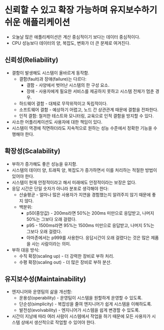# 신뢰할 수 있고 확장 가능하며 유지보수하기 쉬운 애플리케이션

* 오늘날 많은 애플리케이션은 계산 중심적이기 보다는 데이터 중심적이다.
* CPU 성능보다 데이터의 양, 복잡도, 변화가 더 큰 문제로 여겨진다.

## 신뢰성(Reliability)

* 결함이 발생해도 시스템이 올바르게 동작함. 
  * 결함(fault)과 장애(failure)는 다르다:
    * 결함 - 사양에서 벗어난 시스템의 한 구성 요소.
    * 장애 - 사용자에게 필요한 서비스를 제공하지 못하고 시스템 전체가 멈춘 경우.
  * 하드웨어 결함 - 대체로 무작위적이고 독립적이다.
  * 소프트웨어 결함 - 예상하기 어렵고, 노드 간 상관관계 때문에 결함을 전파한다.
  * 인적 결함: 철저한 테스트와 모니터링, 교육으로 인적 결함을 방지할 수 있다.
* 사소한 어플리케이션도 사용자에 대한 책임이 있다.
* 시스템이 역경에 직면하더라도 지속적으로 원하는 성능 수준에서 정확한 기능을 수행해야 한다.

## 확장성(Scalability)

* 부하가 증가해도 좋은 성능을 유지함. 
* 시스템의 데이터 양, 트래픽 양, 복잡도가 증가하면서 이를 처리하는 적절한 방법이 있어야 한다.
* 시스템이 현재 안정적이라고 해서 미래에도 안정적이라는 보장은 없다.
* 응답 시간은 단일 숫자가 아니라 분포로 생각해야 한다:
  * 산술평균 - 얼마나 많은 사용자가 지연을 경험했는지 알려주지 않기 때문에 좋지 않다.
  * 백분위:
    * p50(중앙값) - 200ms라면 50%는 200ms 미만으로 응답받고, 나머지 50%는 그보다 오래 걸렸다.
    * p95 - 1500ms라면 95%는 1500ms 미만으로 응답받고, 나머지 5%는 그보다 오래 걸렸다. 
    * 아마존에서는 p999를 사용한다. 응답시간이 오래 걸렸다는 것은 많은 제품을 사는 사람이라는 의미.
* 부하 대응 방식:
  * 수직 확장(scaling up) - 더 강력한 장비로 부하 처리.
  * 수평 확장(scaling out) - 더 많은 장비로 부하 분산.

## 유지보수성(Maintainability)

* 엔지니어와 운영팀의 삶을 개선함:
  * 운용성(operability) - 운영팀이 시스템을 원할하게 운영할 수 있도록.
  * 단순성(simplicity) - 복잡성을 줄여 엔지니어가 쉽게 시스템을 이해하도록.
  * 발전성(evolvability) - 엔지니어가 시스템을 쉽게 변경할 수 있도록.
* 시간이 지남에 따라 여러 사람이 시스템에서 작업을 하기 때문에 모든 사용자가 시스템 상에서 생산적으로 작업할 수 있어야 한다.

